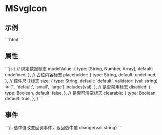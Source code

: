 <div class="text-center">
  <div class="text-4xl -mb-6 m-auto" />
  <h1>MSvgIcon</h1>
</div>

<h2>示例</h2>
```html
<MIconSelect v-model="icon" @change="change" size="large" />
```

<h2>属性</h2>
```js
{
  // 绑定数据标志
  modelValue: {
    type: [String, Number, Array],
    default: undefined,
  },
  // 占位内容标志
  placeholder: {
    type: String,
    default: undefined,
  },
  // 控件尺寸标志
  size: {
    type: String,
    default: 'default',
    validator: (val: string) => ['', 'default', 'small', 'large'].includes(val),
  },
  // 是否禁用标志
  disabled: {
    type: Boolean,
    default: false,
  },
  // 是否可清空标志
  clearable: {
    type: Boolean,
    default: true,
  },
}
```

<h2>事件</h2>
```js
选中值改变回调事件，返回选中值
change(val: string)
```
